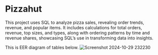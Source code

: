 # Pizzahut
This project uses SQL to analyze pizza sales, revealing order trends, revenue, and popular items. It includes calculations for total orders, revenue, top sizes, and types, along with ordering patterns by time and revenue shares, showcasing SQL’s use in transforming data into insights.

This is EER diagram of tables below.
![Screenshot 2024-10-29 232230](https://github.com/user-attachments/assets/31327b59-cdbc-4d07-b8dd-a8f26738527e)
